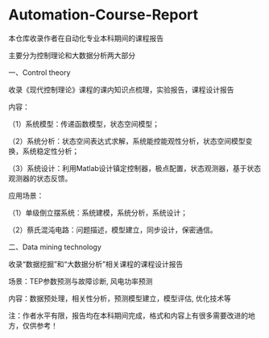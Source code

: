# Automation-Course-Report

本仓库收录作者在自动化专业本科期间的课程报告

主要分为控制理论和大数据分析两大部分

一、Control theory

收录《现代控制理论》课程的课内知识点梳理，实验报告，课程设计报告

内容：

（1）系统模型：传递函数模型，状态空间模型；

（2）系统分析：状态空间表达式求解，系统能控能观性分析，状态空间模型变换，系统稳定性分析；

（3）系统设计：利用Matlab设计镇定控制器，极点配置，状态观测器，基于状态观测器的状态反馈。

应用场景：

（1）单级倒立摆系统：系统建模，系统分析，系统设计；

（2）蔡氏混沌电路：问题描述，模型建立，同步设计，保密通信。

二、Data mining technology

收录“数据挖掘”和“大数据分析”相关课程的课程设计报告

场景：TEP参数预测与故障诊断, 风电功率预测

内容：数据预处理，相关性分析，预测模型建立，模型评估, 优化技术等


注：作者水平有限，报告均在本科期间完成，格式和内容上有很多需要改进的地方，仅供参考！
